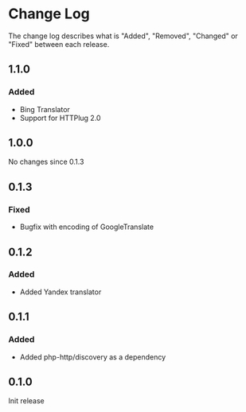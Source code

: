 # Change Log

The change log describes what is "Added", "Removed", "Changed" or "Fixed" between each release. 

## 1.1.0

### Added 

- Bing Translator
- Support for HTTPlug 2.0

## 1.0.0

No changes since 0.1.3

## 0.1.3

### Fixed

- Bugfix with encoding of GoogleTranslate

## 0.1.2

### Added

- Added Yandex translator

## 0.1.1

### Added

- Added php-http/discovery as a dependency

## 0.1.0

Init release


